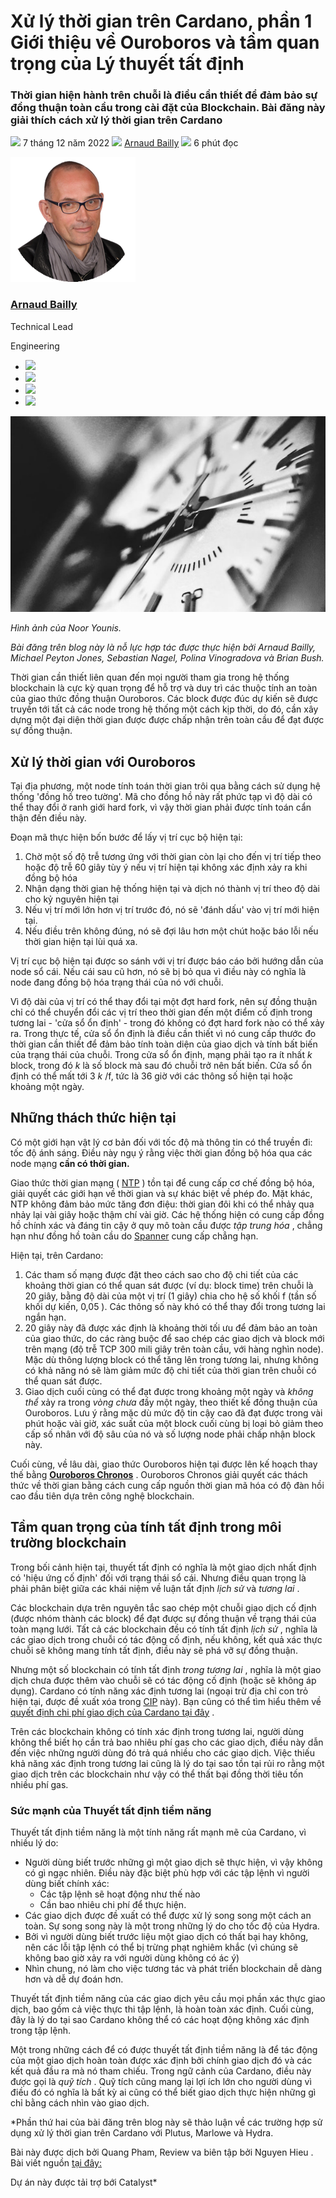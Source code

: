 # Xử lý thời gian trên Cardano, phần 1 Giới thiệu về Ouroboros và tầm quan trọng của Lý thuyết tất định

### **Thời gian hiện hành trên chuỗi là điều cần thiết để đảm bảo sự đồng thuận toàn cầu trong cài đặt của Blockchain. Bài đăng này giải thích cách xử lý thời gian trên Cardano**

![](img/2022-12-07-time-handling-on-cardano-part-1-about-ouroboros-and-the-importance-of-determinism.002.png) 7 tháng 12 năm 2022 ![](img/2022-12-07-time-handling-on-cardano-part-1-about-ouroboros-and-the-importance-of-determinism.002.png) [Arnaud Bailly](/en/blog/authors/arnaud-bailly/page-1/) ![](img/2022-12-07-time-handling-on-cardano-part-1-about-ouroboros-and-the-importance-of-determinism.003.png) 6 phút đọc

![Arnaud Bailly](img/2022-12-07-time-handling-on-cardano-part-1-about-ouroboros-and-the-importance-of-determinism.004.png)[](/en/blog/authors/arnaud-bailly/page-1/)

### [**Arnaud Bailly**](/en/blog/authors/arnaud-bailly/page-1/)

Technical Lead

Engineering

- ![](img/2022-12-07-time-handling-on-cardano-part-1-about-ouroboros-and-the-importance-of-determinism.005.png)[](mailto:arnaud.bailly@iohk.io "Email")
- ![](img/2022-12-07-time-handling-on-cardano-part-1-about-ouroboros-and-the-importance-of-determinism.006.png)[](https://linkedin.com/in/arnaudbailly "LinkedIn")
- ![](img/2022-12-07-time-handling-on-cardano-part-1-about-ouroboros-and-the-importance-of-determinism.007.png)[](https://twitter.com/dr_c0d3 "Twitter")
- ![](img/2022-12-07-time-handling-on-cardano-part-1-about-ouroboros-and-the-importance-of-determinism.008.png)[](https://github.com/abailly "GitHub")

![Xử lý thời gian trên Cardano, phần 1. Giới thiệu về Ouroboros và tầm quan trọng của thuyết tất định](img/2022-12-07-time-handling-on-cardano-part-1-about-ouroboros-and-the-importance-of-determinism.009.jpeg)

*Hình ảnh của Noor Younis.*

*Bài đăng trên blog này là nỗ lực hợp tác được thực hiện bởi Arnaud Bailly, Michael Peyton Jones, Sebastian Nagel, Polina Vinogradova và Brian Bush.*

Thời gian cần thiết liên quan đến mọi người tham gia trong hệ thống blockchain là cực kỳ quan trọng để hỗ trợ và duy trì các thuộc tính an toàn của giao thức đồng thuận Ouroboros. Các block được đúc dự kiến sẽ được truyền tới tất cả các node trong hệ thống một cách kịp thời, do đó, cần xây dựng một đại diện thời gian được được chấp nhận trên toàn cầu để đạt được sự đồng thuận.

## **Xử lý thời gian với Ouroboros**

Tại địa phương, một node tính toán thời gian trôi qua bằng cách sử dụng hệ thống 'đồng hồ treo tường'. Mã cho đồng hồ này rất phức tạp vì độ dài có thể thay đổi ở ranh giới hard fork, vì vậy thời gian phải được tính toán cẩn thận đến điều này.

Đoạn mã thực hiện bốn bước để lấy vị trí cục bộ hiện tại:

1. Chờ một số độ trễ tương ứng với thời gian còn lại cho đến vị trí tiếp theo hoặc độ trễ 60 giây tùy ý nếu vị trí hiện tại không xác định xảy ra khi đồng bộ hóa
2. Nhận dạng thời gian hệ thống hiện tại và dịch nó thành vị trí theo độ dài cho kỷ nguyên hiện tại
3. Nếu vị trí mới lớn hơn vị trí trước đó, nó sẽ 'đánh dấu' vào vị trí mới hiện tại.
4. Nếu điều trên không đúng, nó sẽ đợi lâu hơn một chút hoặc báo lỗi nếu thời gian hiện tại lùi quá xa.

Vị trí cục bộ hiện tại được so sánh với vị trí được báo cáo bởi hướng dẫn của node sổ cái. Nếu cái sau cũ hơn, nó sẽ bị bỏ qua vì điều này có nghĩa là node đang đồng bộ hóa trạng thái của nó với chuỗi.

Vì độ dài của vị trí có thể thay đổi tại một đợt hard fork, nên sự đồng thuận chỉ có thể chuyển đổi các vị trí theo thời gian đến một điểm cố định trong tương lai - 'cửa sổ ổn định' - trong đó không có đợt hard fork nào có thể xảy ra. Trong thực tế, cửa sổ ổn định là điều cần thiết vì nó cung cấp thước đo thời gian cần thiết để đảm bảo tính toàn diện của giao dịch và tính bất biến của trạng thái của chuỗi. Trong cửa sổ ổn định, mạng phải tạo ra ít nhất *k* block, trong đó *k* là số block mà sau đó chuỗi trở nên bất biến. Cửa sổ ổn định có thể mất tới 3 *k* /f, tức là 36 giờ với các thông số hiện tại hoặc khoảng một ngày.

## **Những thách thức hiện tại**

Có một giới hạn vật lý cơ bản đối với tốc độ mà thông tin có thể truyền đi: tốc độ ánh sáng. Điều này ngụ ý rằng việc thời gian đồng bộ hóa qua các node mạng **cần có thời gian.**

Giao thức thời gian mạng ( [NTP](https://www.newyorker.com/tech/annals-of-technology/the-thorny-problem-of-keeping-the-internets-time) ) tồn tại để cung cấp cơ chế đồng bộ hóa, giải quyết các giới hạn về thời gian và sự khác biệt về phép đo. Mặt khác, NTP không đảm bảo mức tăng đơn điệu: thời gian đôi khi có thể nhảy qua nhảy lại vài giây hoặc thậm chí vài giờ. Các hệ thống hiện có cung cấp đồng hồ chính xác và đáng tin cậy ở quy mô toàn cầu được *tập trung hóa* , chẳng hạn như đồng hồ toàn cầu do [Spanner](https://research.google/pubs/pub39966/) cung cấp chẳng hạn.

Hiện tại, trên Cardano:

1. Các tham số mạng được đặt theo cách sao cho độ chi tiết của các khoảng thời gian có thể quan sát được (ví dụ: block time) trên chuỗi là 20 giây, bằng độ dài của một vị trí (1 giây) chia cho hệ số khối f (tần số khối dự kiến, 0,05 ). Các thông số này khó có thể thay đổi trong tương lai ngắn hạn.
2. 20 giây này đã được xác định là khoảng thời tối ưu để đảm bảo an toàn của giao thức, do các ràng buộc để sao chép các giao dịch và block mới trên mạng (độ trễ TCP 300 mili giây trên toàn cầu, với hàng nghìn node). Mặc dù thông lượng block có thể tăng lên trong tương lai, nhưng không có khả năng nó sẽ làm giảm mức độ chi tiết của thời gian trên chuỗi có thể quan sát được.
3. Giao dịch cuối cùng có thể đạt được trong khoảng một ngày và *không thể* xảy ra trong *vòng chưa* đầy một ngày, theo thiết kế đồng thuận của Ouroboros. Lưu ý rằng mặc dù mức độ tin cậy cao đã đạt được trong vài phút hoặc vài giờ, xác suất của một block cuối cùng bị loại bỏ giảm theo cấp số nhân với độ sâu của nó và số lượng node phải chấp nhận block này.

Cuối cùng, về lâu dài, giao thức Ouroboros hiện tại được lên kế hoạch thay thế bằng [**Ouroboros Chronos**](https://iohk.io/en/blog/posts/2021/10/27/ouroboros-chronos-provides-the-first-high-resilience-cryptographic-time-source-based-on-blockchain/) . Ouroboros Chronos giải quyết các thách thức về thời gian bằng cách cung cấp nguồn thời gian mã hóa có độ đàn hồi cao đầu tiên dựa trên công nghệ blockchain.

## **Tầm quan trọng của tính tất định trong môi trường blockchain**

Trong bối cảnh hiện tại, thuyết tất định có nghĩa là một giao dịch nhất định có 'hiệu ứng cố định' đối với trạng thái sổ cái. Nhưng điều quan trọng là phải phân biệt giữa các khái niệm về luận tất định *lịch sử* và *tương lai* .

Các blockchain dựa trên nguyên tắc sao chép một chuỗi giao dịch cố định (được nhóm thành các block) để đạt được sự đồng thuận về trạng thái của toàn mạng lưới. Tất cả các blockchain đều có tính tất định *lịch sử* , nghĩa là các giao dịch trong chuỗi có tác động cố định, nếu không, kết quả xác thực chuỗi sẽ không mang tính tất định, điều này sẽ phá vỡ sự đồng thuận.

Nhưng một số blockchain có tính tất định *trong tương lai* , nghĩa là một giao dịch chưa được thêm vào chuỗi sẽ có tác động cố định (hoặc sẽ không áp dụng). Cardano có tính năng xác định tương lai (ngoại trừ địa chỉ con trỏ hiện tại, được đề xuất xóa trong [CIP](https://github.com/cardano-foundation/CIPs/pull/374) này). Bạn cũng có thể tìm hiểu thêm về [quyết định chi phí giao dịch của Cardano tại đây](https://docs.cardano.org/plutus/transaction-costs-determinism) .

Trên các blockchain không có tính xác định trong tương lai, người dùng không thể biết họ cần trả bao nhiêu phí gas cho các giao dịch, điều này dẫn đến việc những người dùng đó trả quá nhiều cho các giao dịch. Việc thiếu khả năng xác định trong tương lai cũng là lý do tại sao tồn tại rủi ro rằng một giao dịch trên các blockchain như vậy có thể thất bại đồng thời tiêu tốn nhiều phí gas.

### **Sức mạnh của Thuyết tất định tiềm năng**

Thuyết tất định tiềm năng là một tính năng rất mạnh mẽ của Cardano, vì nhiều lý do:

- Người dùng biết trước những gì một giao dịch sẽ thực hiện, vì vậy không có gì ngạc nhiên. Điều này đặc biệt phù hợp với các tập lệnh vì người dùng biết chính xác:
    - Các tập lệnh sẽ hoạt động như thế nào
    - Cần bao nhiêu chi phí để thực hiện.
- Các giao dịch được đề xuất có thể được xử lý song song một cách an toàn. Sự song song này là một trong những lý do cho tốc độ của Hydra.
- Bởi vì người dùng biết trước liệu một giao dịch có thất bại hay không, nên các lỗi tập lệnh có thể bị trừng phạt nghiêm khắc (vì chúng sẽ không bao giờ xảy ra với người dùng không có ác ý)
- Nhìn chung, nó làm cho việc tương tác và phát triển blockchain dễ dàng hơn và dễ dự đoán hơn.

Thuyết tất định tiềm năng của các giao dịch yêu cầu mọi phần xác thực giao dịch, bao gồm cả việc thực thi tập lệnh, là hoàn toàn xác định. Cuối cùng, đây là lý do tại sao Cardano không thể có các hoạt động không xác định trong tập lệnh.

Một trong những cách để có được thuyết tất định tiềm năng là để tác động của một giao dịch hoàn toàn được xác định bởi chính giao dịch đó và các kết quả đầu ra mà nó tham chiếu. Trong ngữ cảnh của Cardano, điều này được gọi là *quỹ tích* . Quỹ tích cũng mang lại lợi ích lớn cho người dùng vì điều đó có nghĩa là bất kỳ ai cũng có thể biết giao dịch thực hiện những gì chỉ bằng cách nhìn vào giao dịch.

*Phần thứ hai của bài đăng trên blog này sẽ thảo luận về các trường hợp sử dụng xử lý thời gian trên Cardano với Plutus, Marlowe và Hydra. 

Bài này được dịch bởi Quang Pham, Review va biên tập bởi Nguyen Hieu . Bài viết nguồn [tại đây:](https://iohk.io/en/blog/posts/2022/12/07/time-handling-on-cardano-part-1-about-ouroboros-and-the-importance-of-determinism)

Dự án này được tải trợ bới Catalyst*
